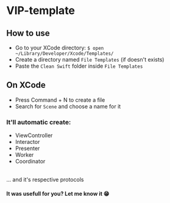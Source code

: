 # VIP-template

## How to use
- Go to your XCode directory: `$ open ~/Library/Developer/Xcode/Templates/`
- Create a directory named `File Templates` (if doesn't exists)
- Paste the `Clean Swift` folder inside `File Templates`

## On XCode
- Press Command + N to create a file
- Search for `Scene` and choose a name for it

### It'll automatic create:
- ViewController
- Interactor
- Presenter
- Worker
- Coordinator

<br>
... and it's respective protocols

#### It was usefull for you? Let me know it 😁
